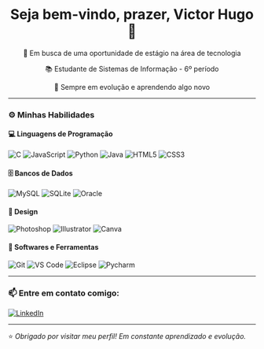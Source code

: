 <h1 align="center">Seja bem-vindo, prazer, Victor Hugo 👋</h1>

<p align="center">🎯 Em busca de uma oportunidade de estágio na área de tecnologia</p>
<p align="center">📚 Estudante de Sistemas de Informação - 6º período</p>
<p align="center">🚀 Sempre em evolução e aprendendo algo novo</p>

---

### ⚙️ Minhas Habilidades

#### 💻 Linguagens de Programação
![C](https://img.shields.io/badge/C-00599C?style=for-the-badge&logo=c&logoColor=white)
![JavaScript](https://img.shields.io/badge/JavaScript-F7DF1E?style=for-the-badge&logo=javascript&logoColor=black)
![Python](https://img.shields.io/badge/Python-3776AB?style=for-the-badge&logo=python&logoColor=white)
![Java](https://img.shields.io/badge/Java-ED8B00?style=for-the-badge&logo=java&logoColor=white)
![HTML5](https://img.shields.io/badge/HTML5-E34F26?style=for-the-badge&logo=html5&logoColor=white)
![CSS3](https://img.shields.io/badge/CSS3-1572B6?style=for-the-badge&logo=css3&logoColor=white)

#### 🗄️ Bancos de Dados
![MySQL](https://img.shields.io/badge/MySQL-4479A1?style=for-the-badge&logo=mysql&logoColor=white)
![SQLite](https://img.shields.io/badge/SQLite-003B57?style=for-the-badge&logo=sqlite&logoColor=white)
![Oracle](https://img.shields.io/badge/Oracle-F80000?style=for-the-badge&logo=oracle&logoColor=white)

#### 🎨 Design
![Photoshop](https://img.shields.io/badge/Photoshop-31A8FF?style=for-the-badge&logo=adobephotoshop&logoColor=white)
![Illustrator](https://img.shields.io/badge/Illustrator-FF9A00?style=for-the-badge&logo=adobeillustrator&logoColor=white)
![Canva](https://img.shields.io/badge/Canva-00C4CC?style=for-the-badge&logo=canva&logoColor=white)

#### 🧰 Softwares e Ferramentas
![Git](https://img.shields.io/badge/Git-F05032?style=for-the-badge&logo=git&logoColor=white)
![VS Code](https://img.shields.io/badge/VSCode-007ACC?style=for-the-badge&logo=visualstudiocode&logoColor=white)
![Eclipse](https://img.shields.io/badge/Eclipse-2C2255?style=for-the-badge&logo=eclipseide&logoColor=white)
![Pycharm](https://img.shields.io/badge/PyCharm-000000?style=for-the-badge&logo=pycharm&logoColor=white)

---

### 📫 Entre em contato comigo:
[![LinkedIn](https://img.shields.io/badge/LinkedIn-0A66C2?style=for-the-badge&logo=linkedin&logoColor=white)](www.linkedin.com/in/victorhugoperes)

---

⭐ *Obrigado por visitar meu perfil! Em constante aprendizado e evolução.*

